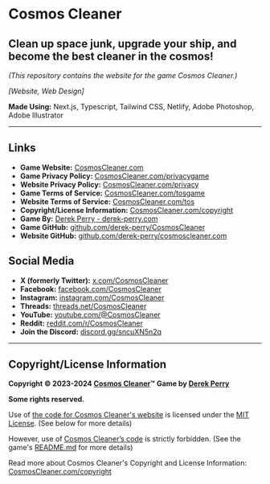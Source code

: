 # Cosmos Cleaner
## Clean up space junk, upgrade your ship, and become the best cleaner in the cosmos!

_(This repository contains the website for the game Cosmos Cleaner.)_

_[Website, Web Design]_

**Made Using:** Next.js, Typescript, Tailwind CSS, Netlify, Adobe Photoshop, Adobe Illustrator

---

## Links
- **Game Website:** [CosmosCleaner.com](https://CosmosCleaner.com "Visit the game website for Cosmos Cleaner at CosmosCleaner.com")
- **Game Privacy Policy:** [CosmosCleaner.com/privacygame](https://CosmosCleaner.com/privacygame "Visit the privacy policy for Cosmos Cleaner at CosmosCleaner.com/privacygame")
- **Website Privacy Policy:** [CosmosCleaner.com/privacy](https://CosmosCleaner.com/privacy "Visit the privacy policy for Cosmos Cleaner's Website at CosmosCleaner.com/privacy")
- **Game Terms of Service:** [CosmosCleaner.com/tosgame](https://CosmosCleaner.com/tosgame "Visit the terms of service for Cosmos Cleaner at CosmosCleaner.com/tosgame")
- **Website Terms of Service:** [CosmosCleaner.com/tos](https://CosmosCleaner.com/tos "Visit the terms of service for Cosmos Cleaner's Website at CosmosCleaner.com/tos")
- **Copyright/License Information:** [CosmosCleaner.com/copyright](https://CosmosCleaner.com/copyright "View the copyright/license information for Cosmos Cleaner at CosmosCleaner.com/copyright")
- **Game By:** [Derek Perry - derek-perry.com](https://derek-perry.com "Go to Derek Perry, the developer of Cosmos Cleaner, at derek-perry.com")
- **Game GitHub:** [github.com/derek-perry/CosmosCleaner](https://github.com/derek-perry/CosmosCleaner "Visit the GitHub for Cosmos Cleaner at github.com/derek-perry/CosmosCleaner")
- **Website GitHub:** [github.com/derek-perry/cosmoscleaner.com](https://github.com/derek-perry/cosmoscleaner.com "Visit the GitHub for Cosmos Cleaner's Website at github.com/derek-perry/cosmoscleaner.com")

## Social Media
- **X (formerly Twitter):** [x.com/CosmosCleaner](https://x.com/CosmosCleaner "Visit the X (formerly Twitter) for Cosmos Cleaner at twitter.com/CosmosCleaner")
- **Facebook:** [facebook.com/CosmosCleaner](https://facebook.com/CosmosCleaner "Visit the Facebook for Cosmos Cleaner at facebook.com/CosmosCleaner")
- **Instagram:** [instagram.com/CosmosCleaner](https://instagram.com/CosmosCleaner "Visit the Instagram for Cosmos Cleaner at instagram.com/CosmosCleaner")
- **Threads:** [threads.net/CosmosCleaner](https://threads.net/@CosmosCleaner "Visit the Threads for Cosmos Cleaner at threads.net/CosmosCleaner")
- **YouTube:** [youtube.com/@CosmosCleaner](https://youtube.com/@CosmosCleaner "Visit the YouTube for Cosmos Cleaner at youtube.com/@CosmosCleaner")
- **Reddit:** [reddit.com/r/CosmosCleaner](https://reddit.com/r/CosmosCleaner "Visit the Reddit for Cosmos Cleaner at reddit.com/r/CosmosCleaner")
- **Join the Discord:** [discord.gg/sncuXN5n2q](https://discord.gg/sncuXN5n2q "Join the Cosmos Cleaner Discord at discord.gg/sncuXN5n2q")

---

## Copyright/License Information
**Copyright © 2023-2024 [Cosmos Cleaner](https://CosmosCleaner.com "Visit the game website for Cosmos Cleaner at CosmosCleaner.com")™**
**Game by [Derek Perry](https://derek-perry.com "Go to Derek Perry, the developer of Cosmos Cleaner, at derek-perry.com")**

**Some rights reserved.**

Use of [the code for Cosmos Cleaner's website](https://github.com/derek-perry/cosmoscleaner.com "Visit the GitHub for Cosmos Cleaner's Website at github.com/derek-perry/cosmoscleaner.com") is licensed under the [MIT License](https://mit.edu/~amini/LICENSE.md "View the Official MIT License at mit.edu/~amini/LICENSE.md"). (See below for more details)

However, use  of [Cosmos Cleaner’s code](https://github.com/derek-perry/CosmosCleaner "View Cosmos Cleaner by Derek Perry on GitHub") is strictly forbidden. (See the game's [README.md](https://github.com/derek-perry/CosmosCleaner#readme "Visit the README.md file in the GitHub repo for Cosmos Cleaner at github.com/derek-perry/CosmosCleaner#readme") for more details)

Read more about Cosmos Cleaner's Copyright and License Information: [CosmosCleaner.com/copyright](https://CosmosCleaner.com/copyright "View the copyright information for Cosmos Cleaner at CosmosCleaner.com/copyright")